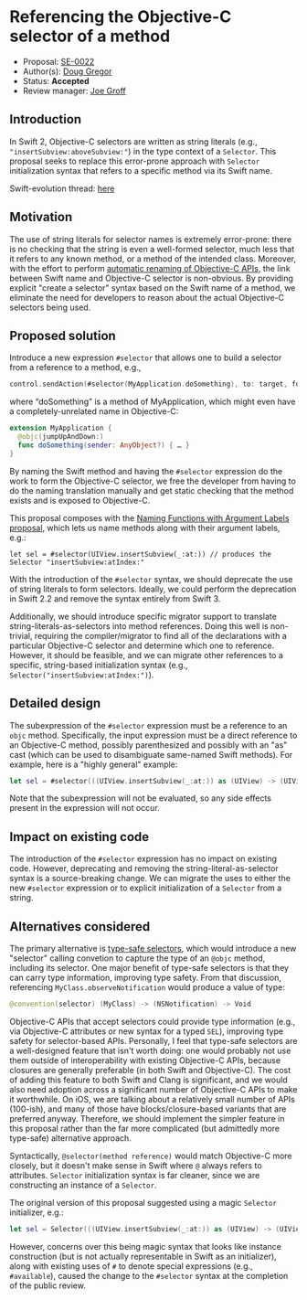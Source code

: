 # Referencing the Objective-C selector of a method

* Proposal: [SE-0022](https://github.com/apple/swift-evolution/blob/master/proposals/0022-objc-selectors.md)
* Author(s): [Doug Gregor](https://github.com/DougGregor)
* Status: **Accepted**
* Review manager: [Joe Groff](https://github.com/jckarter)

## Introduction

In Swift 2, Objective-C selectors are written as string literals
(e.g., `"insertSubview:aboveSubview:"`) in the type context of a
`Selector`. This proposal seeks to replace this error-prone approach
with `Selector` initialization syntax that refers to a specific method
via its Swift name.

Swift-evolution thread: [here](http://thread.gmane.org/gmane.comp.lang.swift.evolution/1384/focus=1403)

## Motivation

The use of string literals for selector names is extremely
error-prone: there is no checking that the string is even a
well-formed selector, much less that it refers to any known method, or
a method of the intended class. Moreover, with the effort to perform
[automatic renaming of Objective-C
APIs](https://github.com/apple/swift-evolution/blob/master/proposals/0005-objective-c-name-translation.md),
the link between Swift name and Objective-C selector is
non-obvious. By providing explicit "create a selector" syntax based on
the Swift name of a method, we eliminate the need for developers to
reason about the actual Objective-C selectors being used.

## Proposed solution

Introduce a new expression `#selector` that allows one to build a selector from a reference to a method, e.g.,

```swift
control.sendAction(#selector(MyApplication.doSomething), to: target, forEvent: event)
```

where “doSomething” is a method of MyApplication, which might even have a completely-unrelated name in Objective-C:

```swift
extension MyApplication {
  @objc(jumpUpAndDown:)
  func doSomething(sender: AnyObject?) { … }
}
```

By naming the Swift method and having the `#selector` expression do
the work to form the Objective-C selector, we free the developer from
having to do the naming translation manually and get static checking
that the method exists and is exposed to Objective-C.

This proposal composes with the [Naming Functions with Argument Labels
proposal](https://lists.swift.org/pipermail/swift-evolution/Week-of-Mon-20160111/006262.html), which lets us name methods along with their argument labels, e.g.:

	let sel = #selector(UIView.insertSubview(_:at:)) // produces the Selector "insertSubview:atIndex:"

With the introduction of the `#selector` syntax, we should deprecate
the use of string literals to form selectors. Ideally, we could
perform the deprecation in Swift 2.2 and remove the syntax entirely
from Swift 3.

Additionally, we should introduce specific migrator support to
translate string-literals-as-selectors into method references. Doing
this well is non-trivial, requiring the compiler/migrator to find all
of the declarations with a particular Objective-C selector and
determine which one to reference. However, it should be feasible, and
we can migrate other references to a specific, string-based
initialization syntax (e.g., `Selector("insertSubview:atIndex:")`).

## Detailed design

The subexpression of the `#selector` expression must be a reference to an `objc` method. Specifically, the input expression must be a direct reference to an Objective-C method, possibly parenthesized and possibly with an "as" cast (which can be used to disambiguate same-named Swift methods). For example, here is a "highly general" example:

```swift
let sel = #selector(((UIView.insertSubview(_:at:)) as (UIView) -> (UIView, Int) -> Void))
```
Note that the subexpression will not be evaluated, so any side effects present in the expression will not occur.

## Impact on existing code

The introduction of the `#selector` expression has no
impact on existing code. However, deprecating and removing the
string-literal-as-selector syntax is a source-breaking
change. We can migrate the uses to either the new `#selector`
expression or to explicit initialization of a `Selector`
from a string.

## Alternatives considered

The primary alternative is [type-safe
selectors](https://lists.swift.org/pipermail/swift-evolution/2015-December/000233.html),
which would introduce a new "selector" calling convetion to capture
the type of an `@objc` method, including its selector. One major
benefit of type-safe selectors is that they can carry type
information, improving type safety. From that discussion, referencing
`MyClass.observeNotification` would produce a value of type:

```swift
@convention(selector) (MyClass) -> (NSNotification) -> Void
```

Objective-C APIs that accept selectors could provide type information
(e.g., via Objective-C attributes or new syntax for a typed `SEL`),
improving type safety for selector-based APIs. Personally, I feel that
type-safe selectors are a well-designed feature that isn't worth
doing: one would probably not use them outside of interoperability
with existing Objective-C APIs, because closures are generally
preferable (in both Swift and Objective-C). The cost of adding this
feature to both Swift and Clang is significant, and we would also need
adoption across a significant number of Objective-C APIs to make it
worthwhile. On iOS, we are talking about a relatively small number of
APIs (100-ish), and many of those have blocks/closure-based variants
that are preferred anyway. Therefore, we should implement the simpler
feature in this proposal rather than the far more complicated (but
admittedly more type-safe) alternative approach.

Syntactically, `@selector(method reference)` would match Objective-C
more closely, but it doesn't make sense in Swift where `@` always
refers to attributes. `Selector` initialization syntax is far cleaner,
since we are constructing an instance of a `Selector`.

The original version of this proposal suggested using a magic
`Selector` initializer, e.g.:

```swift
let sel = Selector(((UIView.insertSubview(_:at:)) as (UIView) -> (UIView, Int) -
```

However, concerns over this being magic syntax that looks like
instance construction (but is not actually representable in Swift as
an initializer), along with existing uses of `#` to denote special
expressions (e.g., `#available`), caused the change to the `#selector`
syntax at the completion of the public review.
